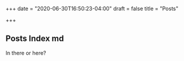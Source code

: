 +++
date = "2020-06-30T16:50:23-04:00"
draft = false
title = "Posts"

+++

## Posts Index md

In there or here?


